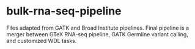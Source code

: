 # bulk-rna-seq-pipeline
Files adapted from GATK and Broad Institute pipelines. Final pipeline is a merger between GTeX RNA-seq pipeline, GATK Germline variant calling, and customized WDL tasks.
